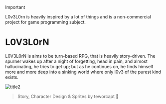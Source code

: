 > [!IMPORTANT]
> L0v3L0rn is heavily inspired by a lot of things and is a non-commercial project for game programming subject.

# L0V3L0rN
L0V3L0rN is aims to be turn-based RPG, that is heavily story-driven. The spurner wakes up after a night of forgetting, head in pain, and almost hallucinating, he tries to get up; but as he continues on, he finds himself more and more deep into a sinking world where only l0v3 of the purest kind exists.

![title2](https://github.com/teworcapt/L0V3L0rN/assets/134356292/ce848f56-5dc8-4472-82bd-c61ad8e13e0a)



> Story, Character Design & Sprites by teworcapt 🐚
